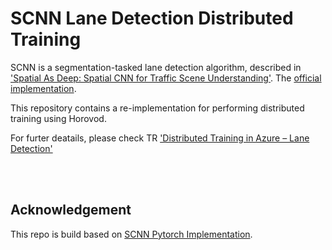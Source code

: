 # SCNN Lane Detection Distributed Training

SCNN is a segmentation-tasked lane detection algorithm, described in ['Spatial As Deep: Spatial CNN for Traffic Scene Understanding'](https://arxiv.org/abs/1712.06080). The [official implementation](<https://github.com/XingangPan/SCNN>).

This repository contains a re-implementation for performing distributed training using Horovod.

For furter deatails, please check TR ['Distributed Training in Azure – Lane Detection'](https://www.netapp.com/media/32427-tr-4896-design.pdf)

<br/>




<br/>





## Acknowledgement

This repo is build based on [SCNN Pytorch Implementation](<https://github.com/harryhan618/SCNN_Pytorch>).


